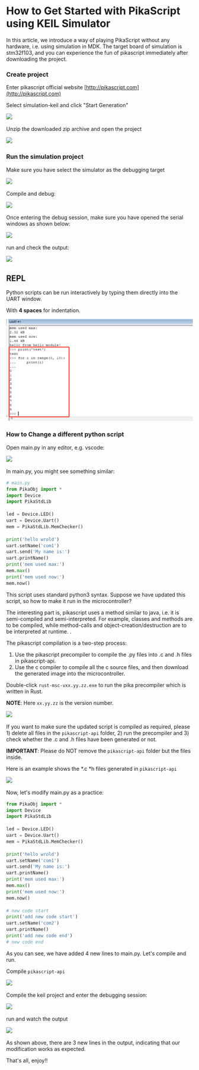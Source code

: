 # How to Get Started with PikaScript using KEIL Simulator

In this article, we introduce a way of playing PikaScript without any hardware, i.e. using simulation in MDK. 
The target board of simulation is stm32f103, and you can experience the fun of pikascript immediately after downloading the project.

### Create project
Enter pikascript official website [http://pikascript.com](http://pikascript.com)

Select simulation-keil and click "Start Generation"

![](https://user-images.githubusercontent.com/88232613/171085761-685500a7-dbbc-417c-979e-fefc34dd5c76.png)


Unzip the downloaded zip archive and open the project

![](assets/130745821-864038df-d8b0-41d2-97e8-199815d0d57d.png)

### Run the simulation project
Make sure you have select the simulator as the debugging target

![](https://user-images.githubusercontent.com/88232613/171085849-c2213242-5d88-4fda-a651-81f7187088b7.png)

Compile and debug:

![](https://user-images.githubusercontent.com/88232613/171086774-faf8a9b8-7ad8-4241-aad5-34e49ae9e01b.png)

Once entering the debug session, make sure you have opened the serial windows as shown below:

![](assets/130747952-42073ba1-c4c4-4acb-9495-766cd5731374.png)

run and check the output:

![](https://user-images.githubusercontent.com/88232613/171086180-ddeec7eb-39c6-47ec-bcd2-4d7380e8b703.png)

## REPL

Python scripts can be run interactively by typing them directly into the UART window.

With **4 spaces** for indentation.

![image-20220621093047893](assets/image-20220621093047893.png)

### How to Change a different python script

Open main.py in any editor, e.g. vscode:

![](https://user-images.githubusercontent.com/88232613/171086868-3ac1b9f6-c59f-4306-9b43-edf45844a203.png)

In main.py, you might see something similar:

````python
# main.py
from PikaObj import *
import Device
import PikaStdLib

led = Device.LED()
uart = Device.Uart()
mem = PikaStdLib.MemChecker()

print('hello wrold')
uart.setName('com1')
uart.send('My name is:')
uart.printName()
print('mem used max:')
mem.max()
print('mem used now:')
mem.now()
````

This script uses standard python3 syntax. Suppose we have updated this script, so how to make it run in the microcontroller?

The interesting part is, pikascript uses a method similar to java, i.e. it is semi-compiled and semi-interpreted. For example, classes and methods are to be compiled, while method-calls and object-creation/destruction are to be interpreted at runtime. .

The pikascript compilation is a two-step process:
1. Use the pikascript precompiler to compile the .py files into .c and .h files in pikascript-api.
2. Use the c compiler to compile all the c source files, and then download the generated image into the microcontroller.

Double-click `rust-msc-vxx.yy.zz.exe` to run the pika precompiler which is written in Rust.

**NOTE**: Here `xx.yy.zz` is the version number.

![](https://user-images.githubusercontent.com/88232613/171086391-7b6c5ee0-53b1-4800-bfe8-34f586974947.png)

If you want to make sure the updated script is compiled as required, please 1) delete all files in the `pikascript-api` folder, 2) run the precompiler and 3) check whether the .c and .h files have been generated or not. 


**IMPORTANT**: Please do NOT remove the `pikascript-api` folder but the files inside.

Here is an example shows the \*.c \*h files generated in `pikascript-api`

![](assets/130750476-eaffce03-caeb-40b3-9841-550034fa191a.png)


Now, let's modify main.py as a practice: 

````python
from PikaObj import *
import Device
import PikaStdLib

led = Device.LED()
uart = Device.Uart()
mem = PikaStdLib.MemChecker()

print('hello wrold')
uart.setName('com1')
uart.send('My name is:')
uart.printName()
print('mem used max:')
mem.max()
print('mem used now:')
mem.now()

# new code start
print('add new code start')
uart.setName('com2')
uart.printName()
print('add new code end')
# new code end
````

As you can see, we have added 4 new lines to main.py. Let's compile and run.

Compile `pikascript-api`

![](https://user-images.githubusercontent.com/88232613/171086456-c3ede545-3f94-422f-acb6-711e634b468e.png)

Compile the keil project and enter the debugging session:

![](assets/130751539-aa0bdb82-750f-4f98-8f6f-02d653dda64a.png)


run and watch the output

![](https://user-images.githubusercontent.com/88232613/171086558-7ee7aeca-eb2d-4cd1-ac5a-21aa6e6f9d7e.png)

As shown above, there are 3 new lines in the output, indicating that our modification works as expected.

That's all, enjoy!!

